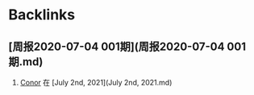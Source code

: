 
# Backlinks
## [周报2020-07-04 001期](周报2020-07-04 001期.md)
1. [Conor](Conor.md) 在 [July 2nd, 2021](July 2nd, 2021.md)

